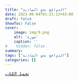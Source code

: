 ```yaml
---
title: "الدوافع نحو المادية"
date: 2023-06-04T01:21:13+03:00
draft: false
ShowToc: False
cover:
    image: img/9.png
    alt: 'صورة'
    caption: ''
#    hidden: false
summary: 
tags: ["الدوافع نحو المادية"]
categories: []
---
```

[تحميل الكتاب](./../../books/9.pdf)


